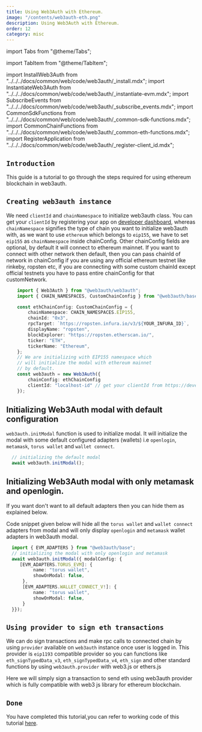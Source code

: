 ```yaml
---
title: Using Web3Auth with Ethereum.
image: "/contents/web3auth-eth.png"
description: Using Web3Auth with Ethereum.
order: 12
category: misc
---
```


import Tabs from "@theme/Tabs";

import TabItem from "@theme/TabItem";

import InstallWeb3Auth from "../../../docs/common/web/code/web3auth/_install.mdx";
import InstantiateWeb3Auth from "../../../docs/common/web/code/web3auth/_instantiate-evm.mdx";
import SubscribeEvents from "../../../docs/common/web/code/web3auth/_subscribe_events.mdx";
import CommonSdkFunctions from "../../../docs/common/web/code/web3auth/_common-sdk-functions.mdx";
import CommonChainFunctions from "../../../docs/common/web/code/web3auth/_common-eth-functions.mdx";
import RegisterApplication from "../../../docs/common/web/code/web3auth/_register-client_id.mdx";

## `Introduction`

This guide is a tutorial to go through the steps required for using ethereum blockchain in web3auth.

<RegisterApplication/>

<InstallWeb3Auth/>

## `Creating web3auth instance`

We need `clientId` and `chainNamespace` to initialize web3auth class. You can get your `clientId` by registering your app on [developer dashboard](https://developer.web3auth.io), whereas `chainNamespace` signifies the type of chain you want to initialize web3auth with, as we want to use `ethereum` which belongs to `eip155`, we have to set `eip155` as `chainNamespace` inside chainConfig. Other chainConfig fields are optional, by default it will connect to ethereum mainnet. If you want to connect with other network then default, then you can pass chainId of network in chainConfig if you are using any official ethereum testnet like rinkeby, ropsten etc, if you are connecting with some custom chainId except official testnets you have to pass entire chainConfig for that customNetwork.

```ts
    import { Web3Auth } from "@web3auth/web3auth";
    import { CHAIN_NAMESPACES, CustomChainConfig } from "@web3auth/base";

    const ethChainConfig: CustomChainConfig = {
        chainNamespace: CHAIN_NAMESPACES.EIP155,
        chainId: "0x3",
        rpcTarget: `https://ropsten.infura.io/v3/${YOUR_INFURA_ID}`,
        displayName: "ropsten",
        blockExplorer: "https://ropsten.etherscan.io/",
        ticker: "ETH",
        tickerName: "Ethereum",
    };
    // We are initializing with EIP155 namespace which
    // will initialize the modal with ethereum mainnet
    // by default.
    const web3auth = new Web3Auth({
        chainConfig: ethChainConfig
        clientId: "localhost-id" // get your clientId from https://developer.web3auth.io
    });

```

<SubscribeEvents/>

## Initializing Web3Auth modal with default configuration
`web3auth.initModal` function is used to initialize modal. It will initialize the modal with some default configured adapters (wallets) i.e  `openlogin`, `metamask`, `torus wallet` and `wallet connect`.

```ts
  // initializing the default modal
  await web3auth.initModal();
```

## Initializing Web3Auth modal with only metamask and openlogin.

If you want don't want to all default adapters then you can hide them as explained below.

Code snippet given below will hide all the `torus wallet` and `wallet connect` adapters from modal and
will only display `openlogin` and `metamask` wallet adapters in web3auth modal.

```ts
  import { EVM_ADAPTERS } from "@web3auth/base";
  // initializing the modal with only openlogin and metamask
  await web3auth.initModal({ modalConfig: {
     [EVM_ADAPTERS.TORUS_EVM]: {
          name: "torus wallet",
          showOnModal: false,
      },
      [EVM_ADAPTERS.WALLET_CONNECT_V!]: {
          name: "torus wallet",
          showOnModal: false,
      }
  }});
```

<CommonSdkFunctions/>

## `Using provider to sign eth transactions`

We can do sign transactions and make rpc calls to connected chain by using `provider` available on `web3auth` instance once user is logged in. This provider is `eip1193` compatible provider so you can functions like `eth_signTypedData_v3`, `eth_signTypedData_v4`, `eth_sign` and other standard functions by using `web3auth.provider` with web3.js or ethers.js

Here we will simply sign a transaction to send eth using web3auth provider which is fully compatible with web3 js library for ethereum blockchain.

<CommonChainFunctions/>


## `Done`

You have completed this tutorial,you can refer to working code of this tutorial [here]("https://github.com/Web3Auth/Web3Auth/examples/vue-app/src/chains/ethereum.vue").

<!-- From here you can proceed to guides about :-
- Configuring web3auth modal to use or configure various login adapters and custom chain config
 -->
